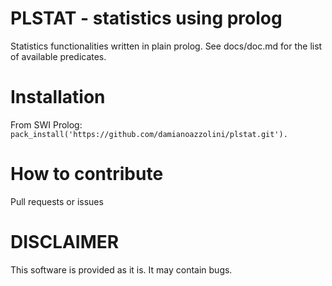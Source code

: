 # PLSTAT - statistics using prolog
Statistics functionalities written in plain prolog.
See docs/doc.md for the list of available predicates.

# Installation
From SWI Prolog:
`pack_install('https://github.com/damianoazzolini/plstat.git').`

# How to contribute
Pull requests or issues

# DISCLAIMER
This software is provided as it is. It may contain bugs.